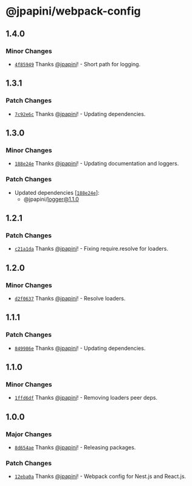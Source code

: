 # @jpapini/webpack-config

## 1.4.0

### Minor Changes

-   [`4f85949`](https://github.com/jpapini/shar-shared-tools/commit/4f859494e69d95e1ae3dcfaffead5981860624bc) Thanks [@jpapini](https://github.com/jpapini)! - Short path for logging.

## 1.3.1

### Patch Changes

-   [`7c92e6c`](https://github.com/jpapini/shar-shared-tools/commit/7c92e6c4aab35e0efdca2d85b1622d20acafb21a) Thanks [@jpapini](https://github.com/jpapini)! - Updating dependencies.

## 1.3.0

### Minor Changes

-   [`188e24e`](https://github.com/jpapini/shar-shared-tools/commit/188e24e00821ee32eef97e1e22099f7de5e85a46) Thanks [@jpapini](https://github.com/jpapini)! - Updating documentation and loggers.

### Patch Changes

-   Updated dependencies [[`188e24e`](https://github.com/jpapini/shar-shared-tools/commit/188e24e00821ee32eef97e1e22099f7de5e85a46)]:
    -   @jpapini/logger@1.1.0

## 1.2.1

### Patch Changes

-   [`c21a1da`](https://github.com/jpapini/shar-shared-tools/commit/c21a1dac4b05eb8874fcf7dc145dc9f761c32145) Thanks [@jpapini](https://github.com/jpapini)! - Fixing require.resolve for loaders.

## 1.2.0

### Minor Changes

-   [`d2f0637`](https://github.com/jpapini/shar-shared-tools/commit/d2f06376dc21a31c9574b74d24f2e367155b2d24) Thanks [@jpapini](https://github.com/jpapini)! - Resolve loaders.

## 1.1.1

### Patch Changes

-   [`849986e`](https://github.com/jpapini/shar-shared-tools/commit/849986e9cee2065f5096b69e5523f72076ec7a1e) Thanks [@jpapini](https://github.com/jpapini)! - Updating dependencies.

## 1.1.0

### Minor Changes

-   [`1ffd6df`](https://github.com/jpapini/shar-shared-tools/commit/1ffd6df2ce734091afd6c4e30f7bdea0f206163a) Thanks [@jpapini](https://github.com/jpapini)! - Removing loaders peer deps.

## 1.0.0

### Major Changes

-   [`8d654ae`](https://github.com/jpapini/shar-shared-tools/commit/8d654aec92158cda9d89308e7851675e4e65ffa8) Thanks [@jpapini](https://github.com/jpapini)! - Releasing packages.

### Patch Changes

-   [`12eba0a`](https://github.com/jpapini/shar-shared-tools/commit/12eba0a6987ca86b3ea0e057697bc0daf4ae1d29) Thanks [@jpapini](https://github.com/jpapini)! - Webpack config for Nest.js and React.js.
